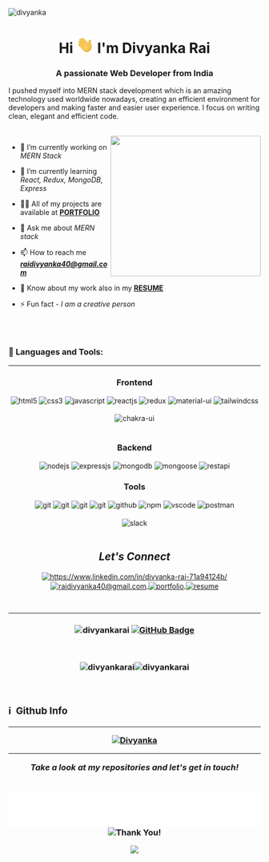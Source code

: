 
<!----------------------------------- Heading Section ------------------------------------>

<img
     src="https://dezinebrainz.com/images/web-design-gif.gif" alt="divyanka" />
<h1 align="center">
    Hi
    <img src="https://raw.githubusercontent.com/ABSphreak/ABSphreak/master/gifs/Hi.gif" width="35">
    I'm Divyanka Rai
    <h3 align="center">A passionate Web Developer from India</h3>
</h1> 



<!----------------------------------- About Section ---------------------------->

<p>I pushed myself into MERN stack development which is an amazing technology used worldwide nowadays, creating an efficient environment for developers and making faster and easier user experience. I focus on writing clean, elegant and efficient code.</p>
<br>

<img src="https://cdn.dribbble.com/users/4055494/screenshots/15215756/media/d2b66c4ca0192aa26d103448b3d1518b.gif" width="300" height="280" align="right" />


- 🔭 I’m currently working on *MERN Stack*

- 🌱 I’m currently learning *React, Redux, MongoDB, Express*

- 👨‍💻 All of my projects are available at <b><a href="https://divyankarai.github.io" target="_blank">PORTFOLIO</a></b>

- 💬 Ask me about *MERN stack*

- 📫 How to reach me <b>*raidivyanka40@gmail.com*</b>

- 📄 Know about my work also in my <b><a href="https://drive.google.com/file/d/15dQHlqqH4svyQtJ9bRJW91joLMsTuUtr/view" target="_blank">RESUME</a></b>

- ⚡ Fun fact - *I am a creative person*

<br>
<!-----------------------------------------------technical tools---------------------------------------->
</br>

<h3> 🚀 Languages and Tools:</h3>
<hr />
<div align="center">
 
 <div align="center"><h3 align="center">Frontend</h3>
<img src="https://img.shields.io/badge/html5-%23E34F26.svg?style=for-the-badge&logo=html5&logoColor=white" align="center" alt="html5">
<img src = "https://img.shields.io/badge/css3-%231572B6.svg?style=for-the-badge&logo=css3&logoColor=white" align="center" alt="css3">
<img src ="https://img.shields.io/badge/javascript-%23323330.svg?style=for-the-badge&logo=javascript&logoColor=%23F7DF1E" align="center" alt="javascript">
<img src="https://img.shields.io/badge/React-20232A?style=for-the-badge&logo=react&logoColor=61DAFB"  align="center" alt="reactjs" />
<img src="https://img.shields.io/badge/Redux-593D88?style=for-the-badge&logo=redux&logoColor=white"  align="center" alt="redux" />
<img src="https://img.shields.io/badge/Material%20UI-007FFF?style=for-the-badge&logo=mui&logoColor=white"  align="center" alt="material-ui"/>
<img src = "https://img.shields.io/badge/tailwind css-%2338B2AC.svg?style=for-the-badge&logo=tailwind-css&logoColor=white" align="center" alt="tailwindcss"/>
<br/>
<br/>
  <img src = "https://img.shields.io/badge/chakra ui-%234ED1C5.svg?style=for-the-badge&logo=chakraui&logoColor=white" align="center" alt="chakra-ui"/>

  
</div>
 <br/>
 
  <div align="center"><h3 align="center">Backend</h3> 
<img src="https://img.shields.io/badge/Node.js-339933?style=for-the-badge&logo=nodedotjs&logoColor=white" align="center" alt="nodejs" />
<img src="https://img.shields.io/badge/Express.js-000000?style=for-the-badge&logo=express&logoColor=white" align="center" alt="expressjs"/>
<img src="https://img.shields.io/badge/MongoDB-4EA94B?style=for-the-badge&logo=mongodb&logoColor=white" align="center" alt="mongodb"/>
<img src="https://img.shields.io/badge/mongoose-%2300f.svg?style=for-the-badge&logo=fastify&logoColor=white" align="center" alt="mongoose"/>
<img src="https://img.shields.io/badge/rest api-%23000000.svg?style=for-the-badge&logo=flask&logoColor=white" align="center" alt="restapi"/>
 </div>
 
 <div align="center"><h3 align="center">Tools</h3> 
  <img src="https://img.shields.io/badge/heroku-%23430098.svg?style=for-the-badge&logo=heroku&logoColor=white" align="center" alt="git"/>
   <img src="https://img.shields.io/badge/netlify-%23000000.svg?style=for-the-badge&logo=netlify&logoColor=#00C7B7" align="center" alt="git"/>
   <img src="https://img.shields.io/badge/vercel-%23000000.svg?style=for-the-badge&logo=vercel&logoColor=whit" align="center" alt="git"/>
   <img src="https://img.shields.io/badge/Git-f44d27?style=for-the-badge&logo=git&logoColor=white"  align="center" alt="git"/>
   <img src="https://img.shields.io/badge/GitHub-100000?style=for-the-badge&logo=github&logoColor=white"  align="center" alt="github"/>
   <img src = "https://img.shields.io/badge/NPM-%23000000.svg?style=for-the-badge&logo=npm&logoColor=white" align="center" alt="npm">
   <img src="https://img.shields.io/badge/Visual%20Studio-5C2D91.svg?style=for-the-badge&logo=visual-studio&logoColor=white"  align="center" alt="vscode"/>
   <img src ="https://img.shields.io/badge/Postman-FF6C37?style=for-the-badge&logo=postman&logoColor=white" align="center" alt="postman">
     <br />
     <br />
   <img src="https://img.shields.io/badge/Slack-4A154B?style=for-the-badge&logo=slack&logoColor=white" align="center" alt="slack"/>
</div>
  <br/>

<!----------------------------------- Social Media Links Section ------------------------------------>
<div align="center">
<h2><i> Let's Connect</i></h2>
<p align="center">
    <a href="https://www.linkedin.com/in/divyanka-rai-71a94124b/">
        <img align="center" src="https://img.shields.io/badge/LinkedIn-0077B5?style=for-the-badge&logo=linkedin&logoColor=white" alt="https://www.linkedin.com/in/divyanka-rai-71a94124b/" />
    </a>
    <a title="raidivyanka40@gmail.com" href="raidivyanka40@gmail.com.com">
        <img align="center" src="https://img.shields.io/badge/Gmail-D14836?style=for-the-badge&logo=gmail&logoColor=white" 
           alt="raidivyanka40@gmail.com"/>
    </a>
    <a href="https://divyankarai.github.io/"><img align="center" src="https://img.shields.io/badge/Portfolio-%23000000.svg?style=for-the-badge&logo=firefox&logoColor=#FF7139" 
          alt="portfolio"/>
    </a>
<a href="https://drive.google.com/file/d/15dQHlqqH4svyQtJ9bRJW91joLMsTuUtr/view" target="_blank"><img align="center" src="https://img.shields.io/badge/Resume-%2396060C.svg?style=for-the-badge&logo=packer&logoColor=white" alt="resume"/>
</a>
</p>
</div>
<br>

<hr />

<!------------------------------------- githuib status part -------------------------------->

<h3 align="left> 📊 My Github Stats</h3>
<br/>
<p align="center"> <img src="https://komarev.com/ghpvc/?username=divyankarai&label=Profile%20views&color=0e75b6&style=flat" alt="divyankarai" />
<a href="https://github.com/divyankarai?tab=followers"><img src="https://img.shields.io/github/followers/divyankarai?label=Followers&style=social" alt="GitHub Badge"></a>
</p>
  <br/>
  


<p>
<img align="center" src="https://github-readme-stats.vercel.app/api?username=divyankarai&count_private=true&show_icons=true&include_all_commits=true&hide=issues,contribs&border_radius=0&locale=en" alt="divyankarai" height="139"/><img align="center" src="https://github-readme-stats.vercel.app/api/top-langs/?username=divyankarai&layout=compact&border_radius=0" alt="divyankarai" height="139" />
</p>

<br/>

 <div align="left">
 <h3>ℹ️ &nbsp;Github Info</h3>
 <hr/>
 	

<p align="center"> <a href="https://github.com/divyankarai"><img src="https://github-profile-trophy.vercel.app/?username=divyankarai&margin-w=5&theme=radical" alt="Divyanka" /></a> </p>



 </div>

<!--------------------------------------------------------- thanks-part ------------------------------------------------------->

 <hr>
                                                                                                         
<p align="center">
    <i>Take a look at my repositories and let's get in touch!</i><br><br>
    <code>
<a target="_blank" rel="noopener noreferrer" href="https://github.com/Kushal997-das/Kushal997-das/blob/master/Profile%20generator/marquee.svg"><img align="center" height="70" alt="Thanks" width="100%" src="https://github.com/Kushal997-das/Kushal997-das/raw/master/Profile%20generator/marquee.svg" style="max-width: 100%;"></a>
</code>
   <img alt="Thank You!" title="Thank You" src="https://img.shields.io/badge/Thank-You-ff69b4.svg"/>
</p>
 <img  src="https://raw.githubusercontent.com/Trilokia/Trilokia/379277808c61ef204768a61bbc5d25bc7798ccf1/bottom_header.svg" />
